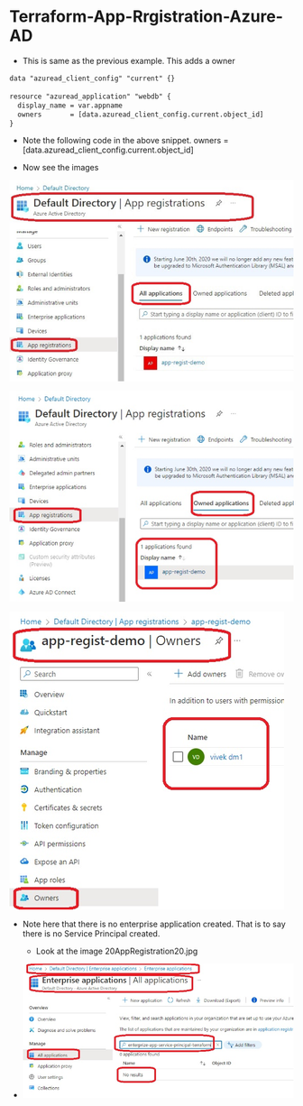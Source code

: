 # Terraform-App-Rrgistration-Azure-AD

- This is same as the previous example. This adds a owner

```
data "azuread_client_config" "current" {}

resource "azuread_application" "webdb" {
  display_name = var.appname
  owners       = [data.azuread_client_config.current.object_id]
}
```
- Note the following code in the above snippet.
    owners       =[data.azuread_client_config.current.object_id]

- Now see the images 

![App Registrations](./images/20AppRegistration1.jpg)

![App Registrations](./images/20AppRegistration2.jpg)

![App Registrations](./images/20AppRegistration3.jpg)

- Note here that there is no enterprise application created. That is to say there is no Service Principal created.
    - Look at the image 20AppRegistration20.jpg

- ![Enterprise apps](./images/20AppRegistration20.jpg)

